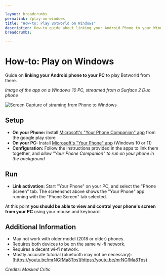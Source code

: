 ```yaml
---

layout: breadcrumbs
permalink: /play-on-windows
title: "How-to: Play Botworld on Windows"
description: How-to guide about linking your Android Phone to your Windows PC, to play Botworld Adventure.
breadcrumbs:
  
---
```


# How-to: Play on Windows

Guide on **linking your Android phone to your PC** to play Botworld from there.

*Image of the app on a Windows 10 PC, streamed from a Surface 2 Duo phone*

![Screen Capture of straming from Phone to Windows](https://cdn.discordapp.com/attachments/923509490307977227/923975414655901716/unknown.png)

## Setup

- **On your Phone:** Install [Microsoft's "Your Phone Companion" app](https://play.google.com/store/apps/details?id=com.microsoft.appmanager) from the google play store
- **On your PC:** Install [Microsoft's "Your Phone" app](https://www.microsoft.com/en-us/p/Your-phone/9nmpj99vjbwv#activetab=pivot:overviewtab) (Windows 10 or 11)
- **Configuration:** Follow the instructions provided in the apps to link them together, and *allow "Your Phone Companion" to run on your phone in the background*

## Run

- **Link activation:** Start "Your Phone" on your PC, and select the "Phone Screen" tab. The screenshot above shows the "Your Phone" app running with the "Phone Screen" tab selected.

At this point **you should be able to view and control your phone's screen from your PC** using your mouse and keyboard.

## Additional Information

- May not work with older model (2018 or older) phones. 
- Requires both devices to be on the same wi-fi network. 
- Requires a decent wi-fi network.
- Mostly accurate tutorial (bluetooth may not be necessary): [https://youtu.be/mrNGfMa8Tps](https://youtu.be/mrNGfMa8Tps)


*Credits: Masked Critic*

